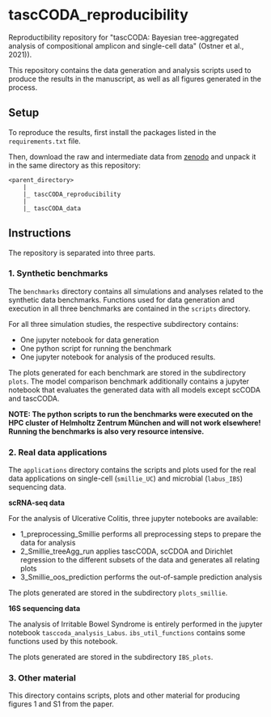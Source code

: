 # tascCODA_reproducibility
 Reproductibility repository for "tascCODA: Bayesian tree-aggregated analysis of compositional amplicon and single-cell data" (Ostner et al., 2021)).

This repository contains the data generation and analysis scripts used to produce the results in the manuscript,
as well as all figures generated in the process.

## Setup
To reproduce the results, first install the packages listed in the `requirements.txt` file. 

Then, download the raw and intermediate data from [zenodo](10.5281/zenodo.5302135) and unpack it in the same directory as this repository:

```
<parent_directory>
    |
    |_ tascCODA_reproducibility
    |
    |_ tascCODA_data
```

## Instructions

The repository is separated into three parts. 

### 1. Synthetic benchmarks
The `benchmarks` directory contains all simulations and analyses related to the synthetic data benchmarks.
Functions used for data generation and execution in all three benchmarks are contained in the `scripts` directory.

For all three simulation studies, the respective subdirectory contains: 
- One jupyter notebook for data generation
- One python script for running the benchmark
- One jupyter notebook for analysis of the produced results. 

The plots generated for each benchmark are stored in the subdirectory `plots`.
The model comparison benchmark additionally contains a jupyter notebook that evaluates the generated data with all models except scCODA and tascCODA.

**NOTE: The python scripts to run the benchmarks were executed on the HPC cluster of Helmholtz Zentrum München and will not work elsewhere! Running the benchmarks is also very resource intensive.**

### 2. Real data applications
The `applications` directory contains the scripts and plots used for the real data applications on single-cell (`smillie_UC`)
and microbial (`labus_IBS`) sequencing data.

**scRNA-seq data**

For the analysis of Ulcerative Colitis, three jupyter notebooks are available:

- 1_preprocessing_Smillie performs all preprocessing steps to prepare the data for analysis
- 2_Smillie_treeAgg_run applies tascCODA, scCDOA and Dirichlet regression to the different subsets of the data and generates all relating plots
- 3_Smillie_oos_prediction performs the out-of-sample prediction analysis

The plots generated are stored in the subdirectory `plots_smillie`.

**16S sequencing data**

The analysis of Irritable Bowel Syndrome is entirely performed in the jupyter notebook `tasccoda_analysis_Labus`.
`ibs_util_functions` contains some functions used by this notebook.

The plots generated are stored in the subdirectory `IBS_plots`.

### 3. Other material

This directory contains scripts, plots and other material for producing figures 1 and S1 from the paper.
